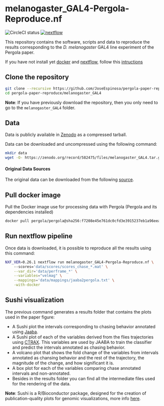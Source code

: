 # melanogaster_GAL4-Pergola-Reproduce.nf

![CircleCI status](https://circleci.com/gh/JoseEspinosa/melanogaster-pergola-reproduce.png?style=shield)
[![nextflow](https://img.shields.io/badge/nextflow-%E2%89%A50.20.0-brightgreen.svg)](http://nextflow.io)

This repository contains the software, scripts and data to reproduce the results corresponding to the *D. melanogaster* GAL4 line experiment of the Pergola paper.

If you have not install yet [docker](https://www.docker.com/) and [nextflow](https://www.nextflow.io/), follow this [intructions](../README.md)

## Clone the repository

```bash
git clone --recursive https://github.com/JoseEspinosa/pergola-paper-reproduce.git
cd pergola-paper-reproduce/melanogaster_GAL4
```

**Note**: If you have previously download the repository, then you only need to go to the ``melanogaster_GAL4`` folder.

## Data

Data is publicly available in [Zenodo](https://zenodo.org/) as a compressed tarball.

Data can be downloaded and uncompressed using the following command:

```bash
mkdir data
wget -O- https://zenodo.org/record/582475/files/melanogaster_GAL4.tar.gz | tar xz -C data
```

#### Original Data Sources
The original data can be downloaded from the following [source](http://sourceforge.net/projects/jaaba/files/Sample%20Data/sampledata_v0.5.zip/download).

## Pull docker image
Pull the Docker image use for processing data with Pergola (Pergola and its dependencies installed)

```bash
docker pull pergola/pergola@sha256:f7208e45e761dc0cfd3e3915237eb1a96eead6dfa9c8f3a5b2414de9b8df3a3d
```

## Run nextflow pipeline
Once data is downloaded, it is possible to reproduce all the results using this command:

```bash
NXF_VER=0.26.1 nextflow run melanogaster_GAL4-Pergola-Reproduce.nf \ 
    --scores='data/scores/scores_chase_*.mat' \
    --var_dir='data/perframe_*' \
    --variables="velmag" \
    --mappings='data/mappings/jaaba2pergola.txt' \
    -with-docker
```

## Sushi visualization

The previous command generates a results folder that contains the plots used in the paper figure:

* A Sushi plot the intervals corresponding to chasing behavior annotated using [Jaaba](http://jaaba.sourceforge.net/).
* A Sushi plot of each of the variables derived from the flies trajectories using [CTRAX](http://ctrax.sourceforge.net/). This variables are used by JAABA to train the classifier and predict the intervals annotated as chasing behavior. 
* A volcano plot that shows the fold change of the variables from intervals annotated as chansing behavior and the rest of the trajectory, the magnitude of the change, and how significant it is.
* A box plot for each of the variables comparing chase annotated intervals and non-annotated.
* Besides in the results folder you can find all the intermediate files used for the rendering of the data.

**Note**: Sushi is a R/Bioconductor package, designed for the creation of publication-quality plots for genomic visualizations, more info [here](https://www.bioconductor.org/packages/release/bioc/html/Sushi.html).
